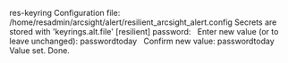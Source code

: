 res-keyring
Configuration file:
/home/resadmin/arcsight/alert/resilient_arcsight_alert.config
Secrets are stored with 'keyrings.alt.file'
[resilient] password: <not set>
  Enter new value (or <ENTER> to leave unchanged): passwordtoday
  Confirm new value: passwordtoday
Value set.
Done.
